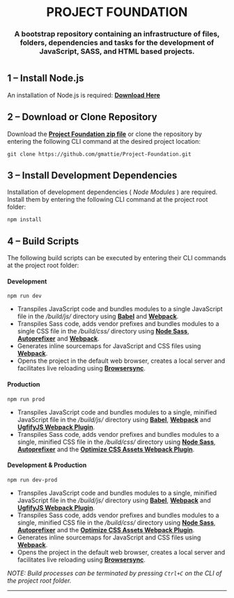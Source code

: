 <div align="center">
    <h1><strong>PROJECT FOUNDATION</strong></h1>
    <h3>A bootstrap repository containing an infrastructure of files, folders, dependencies and tasks for the development of JavaScript, SASS, and HTML based projects.</h3>
    <h1></h1>
</div>

## **1 – Install Node.js**
An installation of Node.js is required:  [**Download Here**](https://nodejs.org/en/)

## **2 – Download or Clone Repository**
Download the [**Project Foundation zip file**](https://github.com/gmattie/Project-Foundation/archive/master.zip) or clone the repository by entering the following CLI command at the desired project location:
```
git clone https://github.com/gmattie/Project-Foundation.git
```

## **3 – Install Development Dependencies**
Installation of development dependencies ( *Node Modules* ) are required.  Install them by entering the following CLI command at the project root folder:

```
npm install
```

## **4 – Build Scripts**
The following build scripts can be executed by entering their CLI commands at the project root folder:

#### **Development**
```
npm run dev
```
- Transpiles JavaScript code and bundles modules to a single JavaScript file in the */build/js/* directory using [**Babel**](http://babeljs.io/) and [**Webpack**](https://webpack.js.org/). 
- Transpiles Sass code, adds vendor prefixes and bundles modules to a single CSS file in the */build/css/* directory using [**Node Sass**](https://www.npmjs.com/package/node-sass), [**Autoprefixer**](https://github.com/postcss/autoprefixer) and [**Webpack**](https://webpack.js.org/).
- Generates inline sourcemaps for JavaScript and CSS files using [**Webpack**](https://webpack.js.org/).
- Opens the project in the default web browser, creates a local server and facilitates live reloading using [**Browsersync**](https://browsersync.io/).

#### **Production**
```
npm run prod
```
- Transpiles JavaScript code and bundles modules to a single, minified JavaScript file in the */build/js/* directory using [**Babel**](http://babeljs.io/), [**Webpack**](https://webpack.js.org/) and [**UgfifyJS Webpack Plugin**](https://github.com/webpack-contrib/uglifyjs-webpack-plugin).
- Transpiles Sass code, adds vendor prefixes and bundles modules to a single, minified CSS file in the */build/css/* directory using [**Node Sass**](https://www.npmjs.com/package/node-sass), [**Autoprefixer**](https://github.com/postcss/autoprefixer) and the [**Optimize CSS Assets Webpack Plugin**](https://github.com/NMFR/optimize-css-assets-webpack-plugin). 

#### **Development & Production**
```
npm run dev-prod
```
- Transpiles JavaScript code and bundles modules to a single, minified JavaScript file in the */build/js/* directory using [**Babel**](http://babeljs.io/), [**Webpack**](https://webpack.js.org/) and [**UgfifyJS Webpack Plugin**](https://github.com/webpack-contrib/uglifyjs-webpack-plugin).
- Transpiles Sass code, adds vendor prefixes and bundles modules to a single, minified CSS file in the */build/css/* directory using [**Node Sass**](https://www.npmjs.com/package/node-sass), [**Autoprefixer**](https://github.com/postcss/autoprefixer) and the [**Optimize CSS Assets Webpack Plugin**](https://github.com/NMFR/optimize-css-assets-webpack-plugin).
- Generates inline sourcemaps for JavaScript and CSS files using [**Webpack**](https://webpack.js.org/).
- Opens the project in the default web browser, creates a local server and facilitates live reloading using [**Browsersync**](https://browsersync.io/).

*NOTE:  Build processes can be terminated by pressing `Ctrl+C` on the CLI of the project root folder.*

---